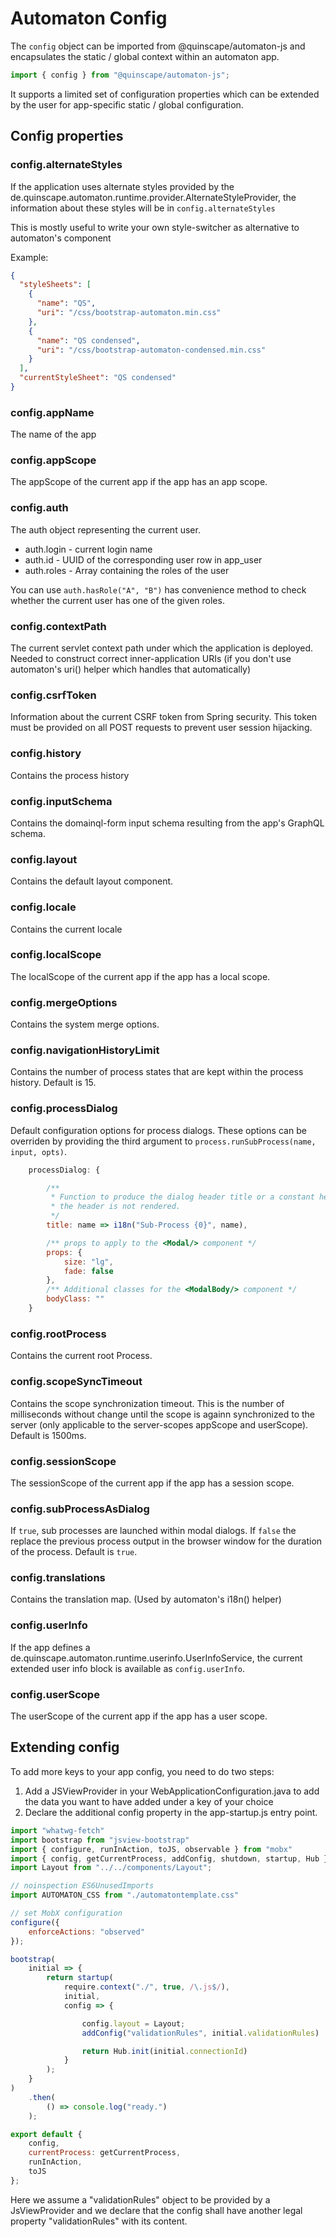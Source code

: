 # Automaton Config

The `config` object can be imported from @quinscape/automaton-js and encapsulates the static / global context within an 
automaton app.

```js 
import { config } from "@quinscape/automaton-js";
```

It supports a limited set of configuration properties which can be extended by the user for app-specific static / global 
configuration.

## Config properties

### config.alternateStyles

If the application uses alternate styles provided by the de.quinscape.automaton.runtime.provider.AlternateStyleProvider,
the information about these styles will be in `config.alternateStyles`

This is mostly useful to write your own style-switcher as alternative to automaton's <StyleSwitcher/> component

Example:

```json 
{
  "styleSheets": [
    {
      "name": "QS",
      "uri": "/css/bootstrap-automaton.min.css"
    },
    {
      "name": "QS condensed",
      "uri": "/css/bootstrap-automaton-condensed.min.css"
    }
  ],
  "currentStyleSheet": "QS condensed"
}
```  


### config.appName

The name of the app

### config.appScope

The appScope of the current app if the app has an app scope.

### config.auth

The auth object representing the current user.

  * auth.login - current login name
  * auth.id - UUID of the corresponding user row in app_user
  * auth.roles - Array containing the roles of the user
  
  You can use `auth.hasRole("A", "B")` has convenience method to check whether the current user has one of the given roles.
  
### config.contextPath

The current servlet context path under which the application is deployed. Needed to construct correct inner-application 
URIs (if you don't use automaton's uri() helper which handles that automatically)

### config.csrfToken

Information about the current CSRF token from Spring security. This token must be provided on all POST requests to prevent
user session hijacking.

### config.history

Contains the process history

### config.inputSchema

Contains the domainql-form input schema resulting from the app's GraphQL schema.

### config.layout

Contains the default layout component.

### config.locale

Contains the current locale

### config.localScope

The localScope of the current app if the app has a local scope.

### config.mergeOptions

Contains the system merge options.

### config.navigationHistoryLimit

Contains the number of process states that are kept within the process history. Default is 15.

### config.processDialog

Default configuration options for process dialogs. These options can be overriden by providing the third argument to
`process.runSubProcess(name, input, opts)`. 

```js 
    processDialog: {

        /**
         * Function to produce the dialog header title or a constant header title string. If the title is an empty string,
         * the header is not rendered.
         */
        title: name => i18n("Sub-Process {0}", name),

        /** props to apply to the <Modal/> component */
        props: {
            size: "lg",
            fade: false
        },
        /** Additional classes for the <ModalBody/> component */
        bodyClass: ""
    }
```
### config.rootProcess

Contains the current root Process.

### config.scopeSyncTimeout

Contains the scope synchronization timeout. This is the number of milliseconds without change until the scope is againn
synchronized to the server (only applicable to the server-scopes appScope and userScope). Default is 1500ms. 

### config.sessionScope

The sessionScope of the current app if the app has a session scope.

### config.subProcessAsDialog

If `true`, sub processes are launched within modal dialogs. If `false` the replace the previous process output in the 
browser window for the duration of the process. Default is `true`.

### config.translations

Contains the translation map. (Used by automaton's i18n() helper)

### config.userInfo

If the app defines a de.quinscape.automaton.runtime.userinfo.UserInfoService, the current extended user info block
is available as `config.userInfo`.

### config.userScope

The userScope of the current app if the app has a user scope.

## Extending config

To add more keys to your app config, you need to do two steps:

 1. Add a JSViewProvider in your WebApplicationConfiguration.java to add the data you want to have added under a key of 
 your choice
 2. Declare the additional config property in the app-startup.js entry point.
 

```js 
import "whatwg-fetch"
import bootstrap from "jsview-bootstrap"
import { configure, runInAction, toJS, observable } from "mobx"
import { config, getCurrentProcess, addConfig, shutdown, startup, Hub } from "@quinscape/automaton-js"
import Layout from "../../components/Layout";

// noinspection ES6UnusedImports
import AUTOMATON_CSS from "./automatontemplate.css"

// set MobX configuration
configure({
    enforceActions: "observed"
});

bootstrap(
    initial => {
        return startup(
            require.context("./", true, /\.js$/),
            initial,
            config => {

                config.layout = Layout;
                addConfig("validationRules", initial.validationRules)

                return Hub.init(initial.connectionId)
            }
        );
    }
)
    .then(
        () => console.log("ready.")
    );

export default {
    config,
    currentProcess: getCurrentProcess,
    runInAction,
    toJS
};
```

Here we assume a "validationRules" object to be provided by a JsViewProvider and we declare that the config shall have 
another legal property "validationRules" with its content. 
